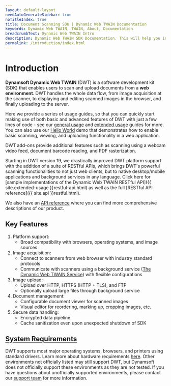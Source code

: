 ```yaml
---
layout: default-layout
needAutoGenerateSidebar: true
noTitleIndex: true
title: Document Scanning SDK | Dynamic Web TWAIN Documentation
keywords: Dynamic Web TWAIN, TWAIN, About, Documentation
breadcrumbText: Dynamic Web TWAIN Intro
description: Dynamic Web TWAIN SDK Documentation. This will help you integrate document scanning into your app, no matter whether you are building a workflow from scratch or optimizing an existing workflow.
permalink: /introduction/index.html
---
```


# Introduction

**Dynamsoft Dynamic Web TWAIN** (DWT) is a software development kit (SDK) that enables users to scan and upload documents from a **web environment**. DWT handles the whole data flow, from image acquisition at the scanner, to displaying and editing scanned images in the browser, and finally uploading to the server.

Here we provide a series of usage guides, so that you can quickly start making use of both basic and advanced features of DWT with just a few lines of code - see our [general usage]({{site.general-usage}}index.html) and [extended usage]({{site.extended-usage}}index.html) guides for more. You can also use our [Hello World]({{site.hello-world}}index.html) demo that demonstrates how to enable basic scanning, viewing, and uploading functionality in a web application.

DWT add-ons provide additional features such as scanning using a webcam video feed, document barcode reading, and PDF rasterization. <!-- You can learn more about add-ons and licensing [here](../add-ons/). -->

Starting in DWT version 19, we drastically improved DWT platform support with the addition of a suite of RESTful APIs, which brings DWT's powerful scanning functionalities to not just web clients, but to native desktop/mobile applications and background services in any language. Click here for [sample implementations of the Dynamic Web TWAIN RESTful API]({{ site.extended-usage }}restful-api.html) as well as the full [RESTful API reference]({{ site.api }}restful.html).

We also have an<!-- [knowledge base](../knowledge-base/) --> [API reference]({{site.api}}index.html) where you can find more comprehensive descriptions of our product.

## Key Features

1. Platform support:
    - Broad compatibility with browsers, operating systems, and image sources
2. Image acquisition:
    - Connect to scanners from web browser with industry standard protocols
    - Communicate with scanners using a background service ([The Dynamic Web TWAIN Service]({{site.faq}}what-does-dynamsoft-service-do-on-end-user-machine.html)) with flexible configurations
3. Image upload:
    - Upload over HTTP, HTTPS (HTTP + TLS), and FTP
    - Optionally upload large files through background service
4. Document management:
    - Configurable document viewer for scanned images
    - Visual editor for reordering, marking up, cropping images, etc.
5. Secure data handling:
    - Encrypted data pipeline <!-- is data encrypted in in motion and at rest? -->
    - Cache sanitization even upon unexpected shutdown of SDK

## [System Requirements]({{site.introduction}}system-requirements.html)
DWT supports most major operating systems, browsers, and printers using standard drivers. Learn more about hardware requirements [here]({{site.introduction}}imaging-hardware.html). Other environments not officially listed may still support DWT, but Dynamsoft does not officially support these environments as they are not tested. If you have questions about unofficially supported environments, please contact our [support team]({{site.about}}getsupport.html) for more information.